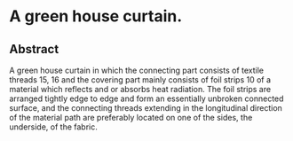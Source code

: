 # A green house curtain.

## Abstract
A green house curtain in which the connecting part consists of textile threads 15, 16 and the covering part mainly consists of foil strips 10 of a material which reflects and or absorbs heat radiation. The foil strips are arranged tightly edge to edge and form an essentially unbroken connected surface, and the connecting threads extending in the longitudinal direction of the material path are preferably located on one of the sides, the underside, of the fabric.